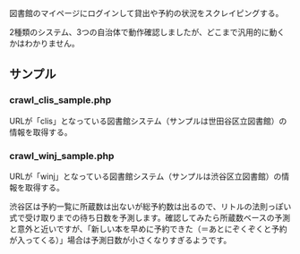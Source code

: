 図書館のマイページにログインして貸出や予約の状況をスクレイピングする。

2種類のシステム、3つの自治体で動作確認しましたが、どこまで汎用的に動くかはわかりません。

## サンプル
### crawl_clis_sample.php
URLが「clis」となっている図書館システム（サンプルは世田谷区立図書館）の情報を取得する。

### crawl_winj_sample.php
URLが「winj」となっている図書館システム（サンプルは渋谷区立図書館）の情報を取得する。

渋谷区は予約一覧に所蔵数は出ないが総予約数は出るので、リトルの法則っぽい式で受け取りまでの待ち日数を予測します。確認してみたら所蔵数ベースの予測と意外と近いですが、「新しい本を早めに予約できた（＝あとにぞくぞくと予約が入ってくる）」場合は予測日数が小さくなりすぎるようです。
